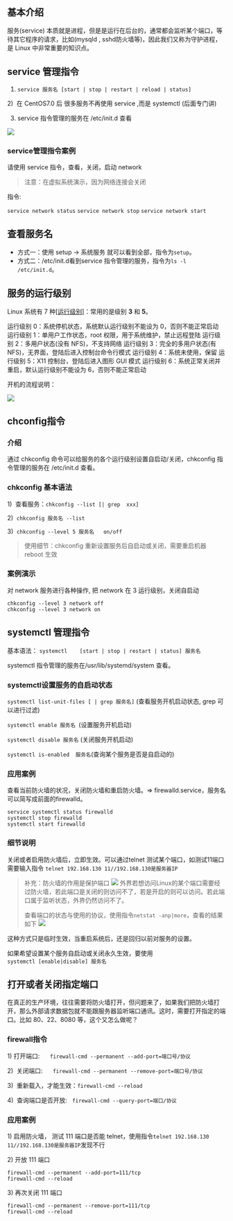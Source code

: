 ## 基本介绍
服务(service) 本质就是进程，但是是运行在后台的，通常都会监听某个端口，等待其它程序的请求，比如(mysqld , sshd防火墙等)，因此我们又称为守护进程，是 Linux 中非常重要的知识点。

## service 管理指令

1) ``service 服务名 [start | stop | restart | reload | status]``

2)  在 CentOS7.0 后 很多服务不再使用 service ,而是 systemctl (后面专门讲)

3) service 指令管理的服务在 /etc/init.d 查看

![](https://files.mdnice.com/user/25190/83253972-5ca7-41db-8515-44672362108e.png)

### service管理指令案例
请使用 service 指令，查看，关闭，启动 network 
> 注意：在虚拟系统演示，因为网络连接会关闭

指令:

``service network status``
``service network stop``
``service network start``

## 查看服务名

* 方式一：使用 setup -> 系统服务 就可以看到全部，指令为``setup``。
* 方式二：/etc/init.d看到service 指令管理的服务，指令为``ls -l /etc/init.d``。

## 服务的运行级别
Linux 系统有 7 种[[运行级别]](runlevel)：常用的是级别 **3** 和 **5**。

运行级别 0：系统停机状态，系统默认运行级别不能设为 0，否则不能正常启动
运行级别 1：单用户工作状态，root 权限，用于系统维护，禁止远程登陆
运行级别 2：多用户状态(没有 NFS)，不支持网络
运行级别 3：完全的多用户状态(有 NFS)，无界面，登陆后进入控制台命令行模式
运行级别 4：系统未使用，保留
运行级别 5：X11 控制台，登陆后进入图形 GUI 模式
运行级别 6：系统正常关闭并重启，默认运行级别不能设为 6，否则不能正常启动

开机的流程说明：

![](https://files.mdnice.com/user/25190/0506c5b7-6eb9-4348-8b01-273d0b53313d.png)

## chconfig指令
### 介绍

通过 chkconfig 命令可以给服务的各个运行级别设置自启动/关闭，chkconfig 指令管理的服务在 /etc/init.d 查看。

### chkconfig 基本语法

1)  查看服务：``chkconfig --list [| grep  xxx]``

2)  ``chkconfig 服务名 --list``

3)  ``chkconfig --level 5 服务名   on/off``

> 使用细节：chkconfig 重新设置服务后自启动或关闭，需要重启机器 reboot 生效

### 案例演示
 对 network 服务进行各种操作, 把 network 在 3 运行级别，关闭自启动

```
chkconfig --level 3 network off
chkconfig --level 3 network on
```

## systemctl 管理指令
基本语法： ``systemctl    [start | stop | restart | status] 服务名``

systemctl 指令管理的服务在/usr/lib/systemd/system 查看。

### systemctl设置服务的自启动状态
``systemctl list-unit-files [ | grep 服务名]`` (查看服务开机启动状态, grep 可以进行过滤) 

``systemctl enable 服务名 ``(设置服务开机启动)

``systemctl disable 服务名`` (关闭服务开机启动)

``systemctl is-enabled  服务名``(查询某个服务是否是自启动的)
### 应用案例
查看当前防火墙的状况，关闭防火墙和重启防火墙。=> firewalld.service，服务名可以简写成前面的firewalld。
```
service systemctl status firewalld
systemctl stop firewalld
systemctl start firewalld
```
### 细节说明

关闭或者启用防火墙后，立即生效。可以通过telnet 测试某个端口，如测试11端口需要输入指令
``telnet 192.168.130 11//192.168.130是服务器IP``

> 补充：防火墙的作用是保护端口
> ![](https://files.mdnice.com/user/25190/09c2f229-bf47-4e08-930c-a4cb45080804.png)
> 外界若想访问Linux的某个端口需要经过防火墙，若此端口是关闭的则访问不了，若是开启的则可以访问。若此端口属于监听状态，外界仍然访问不了。
> 
> 查看端口的状态与使用的协议，使用指令``netstat -anp|more``，查看的结果如下
> ![](https://files.mdnice.com/user/25190/cc1dd754-f492-45ab-8a54-7cdaa80d8215.png)

这种方式只是临时生效，当重启系统后，还是回归以前对服务的设置。

如果希望设置某个服务自启动或关闭永久生效，要使用 ``systemctl [enable|disable] 服务名``

## 打开或者关闭指定端口
在真正的生产环境，往往需要将防火墙打开，但问题来了，如果我们把防火墙打开，那么外部请求数据包就不能跟服务器监听端口通讯。这时，需要打开指定的端口。比如 80、22、8080 等，这个又怎么做呢？

### firewall指令
1) 打开端口:      ``firewall-cmd --permanent --add-port=端口号/协议``

2)  关闭端口:      ``firewall-cmd --permanent --remove-port=端口号/协议``

3)  重新载入，才能生效：``firewall-cmd --reload``

4)  查询端口是否开放:   ``firewall-cmd --query-port=端口/协议``

### 应用案例
1) 启用防火墙， 测试 111 端口是否能 telnet，使用指令``telnet 192.168.130 11//192.168.130是服务器IP``发现不行

2) 开放 111 端口
```
firewall-cmd --permanent --add-port=111/tcp
firewall-cmd --reload
```
3) 再次关闭 111 端口

```
firewall-cmd --permanent --remove-port=111/tcp
firewall-cmd --reload
```